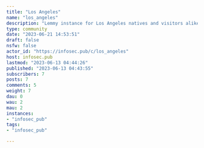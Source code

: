 ```yaml
---
title: "Los Angeles" 
name: "los_angeles"
description: "Lemmy instance for Los Angeles natives and visitors alike!! Feel free to post anything related to LA, including attractions, food, weather, county wide alerts/incidents, and more."
type: community
date: "2023-06-21 14:53:51"
draft: false
nsfw: false
actor_id: "https://infosec.pub/c/los_angeles"
host: infosec.pub
lastmod: "2023-06-13 04:44:26"
published: "2023-06-13 04:43:55"
subscribers: 7
posts: 7
comments: 5
weight: 7
dau: 0
wau: 2
mau: 2
instances:
- "infosec_pub"
tags: 
- "infosec_pub"

---
```

